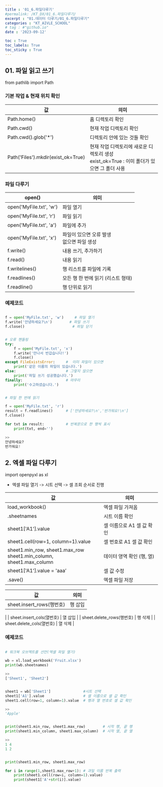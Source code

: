 ```yaml
---
title : '01_6.파일다루기' 
#permalink: /KT_DX/01_6.파일다루기/
excerpt : "01.데이터 다루기/01_6.파일다루기"
categories : "KT_AIVLE_SCHOOL"
# tag : #"github.io"
date : '2023-09-12'

toc : True
toc_labels: True
toc_sticky : True
---
```


## 01. 파일 읽고 쓰기

from pathlib import Path

### 기본 작업 & 현재 위치 확인

| 값  | 의미 |
| --- | --- |
| Path.home() | 홈 디렉토리 확인 |
| Path.cwd() | 현재 작업 디렉토리 확인 |
| Path.cwd().glob('*') | 디렉토리 안에 있는 것들 확인 |
| Path('Files').mkdir(exist_ok=True) | 현재 작업 디렉토리에 새로운 디렉토리 생성 <br> exist_ok=True : 이미 폴더가 있으면 그 폴더 사용 |

### 파일 다루기

| open()  | 의미 |
| --- | --- |
| open('MyFile.txt', 'w') | 파일 열기 |
| open('MyFile.txt', ‘r') | 파일 읽기 |
| open('MyFile.txt', 'a') | 파일에 추가 |
| open('MyFile.txt', 'x') | 파일이 있으면 오류 발생 <br> 없으면 파일 생성 |
| f.write() | 내용 쓰기, 추가하기 |
| f.read() | 내용 읽기 |
| f.writelines() | 행 리스트를 파일에 기록 |
| f.readlines() | 모든 행 한 번에 읽기 (리스트 형태) |
| f.readline() | 행 단위로 읽기 |

<p></p>


### 예제코드


```python

f = open('MyFile.txt', 'w')     # 파일 열기
f.write('안녕하세요?\n')        # 파일 쓰기
f.close()                      # 파일 닫기

```

<p></p>

```python

# 오류 핸들링
try:
    f = open('MyFile.txt', 'x')
    f.write('만나서 반갑습니다!')
    f.close()
except FileExistsError:     #  이미 파일이 있으면
    print('같은 이름의 파일이 있습니다.')
else:                       # 그렇지 않으면
    print('파일 쓰기 성공했습니다.')
finally:                    # 마무리
    print('수고하셨습니다.')

```

<p></p>

```python

# 파일 한 번에 읽기

f = open('MyFile.txt', 'r')
result = f.readlines()      # ['안녕하세요?\n','반가워요!\n']
f.close()

for txt in result:          # 반복문으로 한 행씩 표시
    print(txt, end='')

>>
안녕하세요?
반가워요!
```


## 2. 엑셀 파일 다루기

import openpyxl as xl

- 엑셀 파일 열기 -> 시트 선택 -> 셀 조회 순서로 진행


| 값  | 의미 |
| --- | --- |
| load_workbook() | 엑셀 파일 가져옴 |
| .sheetnames | 시트 이름 확인 |
| sheet1['A1'].value | 셀 이름으로 A1 셀 값 확인 |
| sheet1.cell(row=1, column=1).value | 셀 번호로 A1 셀 값 확인 |
| sheet1.min_row, sheet1.max_row <br> sheet1.min_column, sheet1.max_column | 데이터 영역 확인 (행, 열) |
| sheet1['A1'].value = 'aaa’ | 셀 값 수정 |
| .save() | 엑셀 파일 저장 |

<p></p>

| 값  | 의미 |
| --- | --- |
| sheet.insert_rows(행번호) | 행 삽입
 |
| sheet.insert_cols(열번호) | 열 삽입 |
| sheet.delete_rows(행번호) | 행 삭제
 |
| sheet.delete_cols(열번호) |  열 삭제 |

<p></p>

### 예제코드

```python

# 워크북 오브젝트를 선언(엑셀 파일 열기)

wb = xl.load_workbook('Fruit.xlsx')
print(wb.sheetnames)

>> 
['Sheet1', 'Sheet2']

```

<p></p>

```python

sheet1 = wb['Sheet1']               #시트 선택
sheet1['A1'].value                  # 셀 이름으로 셀 값 확인
sheet1.cell(row=1, column=1).value  # 행과 열 번호로 셀 값 확인

>>
'Apple'

```

<p></p>

```python

print(sheet1.min_row, sheet1.max_row)        # 시작 행, 끝 행
print(sheet1.min_column, sheet1.max_column)  # 시작 열, 끝 열

>>
1 4
1 2
```

<p></p>

```python

print(sheet1.min_row, sheet1.max_row)

for i in range(1,sheet1.max_row+1): # 과일 이름 반복 출력
    print(sheet1.cell(row=i, column=1).value)
    print(sheet1['A'+str(i)].value)

```

